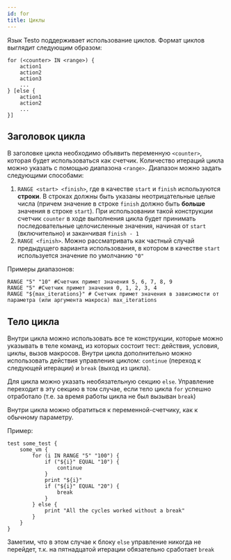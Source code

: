 ```yaml
---
id: for
title: Циклы
---
```


Язык Testo поддерживает использование циклов. Формат циклов выглядит
следующим образом:

	for (<counter> IN <range>) {
		action1
		action2
		action3
		...
	} [else {
		action1
		action2
		...
	}]

## Заголовок цикла

В заголовке цикла необходимо объявить переменную `<counter>`, которая
будет использоваться как счетчик. Количество итераций цикла можно
указать с помощью диапазона `<range>`. Диапазон можно задать следующими
способами:

1.  `RANGE <start> <finish>`, где в качестве `start` и `finish`
    используются **строки**. В строках должны быть указаны
    неотрицательные целые числа (причем значение в строке `finish`
    должно быть **больше** значения в строке `start`). При
    использовании такой конструкции счетчик `counter` в ходе
    выполнения цикла будет принимать последовательные целочисленные
    значения, начиная от `start` (включительно) и заканчивая
    `finish - 1`
2.  `RANGE <finish>`. Можно рассматривать как частный случай
    предыдущего варианта использования, в котором в качестве `start`
    используется значение по умолчанию `"0"`

Примеры диапазонов:

	RANGE "5" "10" #Счетчик примет значения 5, 6, 7, 8, 9
	RANGE "5" #Счетчик примет значения 0, 1, 2, 3, 4
	RANGE "${max_iterations}" # Счетчик примет значения в зависимости от параметра (или аргумента макроса) max_iterations

## Тело цикла

Внутри цикла можно использовать все те конструкции, которые можно
указывать в теле команд, из которых состоит тест: действия, условия,
циклы, вызов макросов. Внутри цикла дополнительно можно использовать
действия управления циклом: `continue` (переход к следующей итерации) и
`break` (выход из цикла).

Для цикла можно указать необязательную секцию `else`. Управление
переходит в эту секцию в том случае, если тело цикла `for` успешно
отработало (т.е. за время работы цикла не был вызыван `break`)

Внутри цикла можно обратиться к переменной-счетчику, как к обычному
параметру.

Пример:

```
test some_test {
	some_vm {
		for (i IN RANGE "5" "100") {
			if ("${i}" EQUAL "10") {
				continue
			}
			print "${i}"
			if ("${i}" EQUAL "20") {
				break
			}
		} else {
			print "All the cycles worked without a break"
		}
	}
}
```

Заметим, что в этом случае к блоку `else` управление никогда не
перейдет, т.к. на пятнадцатой итерации обязательно сработает `break`
